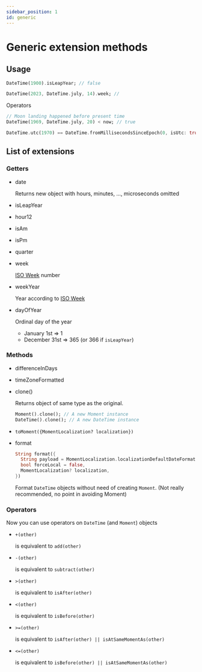 ```yaml
---
sidebar_position: 1
id: generic
---
```


# Generic extension methods

## Usage

```dart
DateTime(1900).isLeapYear; // false

DateTime(2023, DateTime.july, 14).week; // 
```

Operators

```dart
// Moon landing happened before present time
DateTime(1969, DateTime.july, 20) < now; // true

DateTime.utc(1970) == DateTime.fromMillisecondsSinceEpoch(0, isUtc: true); // true
```

## List of extensions

### Getters

* date

  Returns new object with hours, minutes, ..., microseconds omitted
* isLeapYear
* hour12
* isAm
* isPm
* quarter
* week

  [ISO Week](https://en.wikipedia.org/wiki/ISO_week_date) number
* weekYear

  Year according to [ISO Week](https://en.wikipedia.org/wiki/ISO_week_date)
* dayOfYear

    Ordinal day of the year

  * January 1st => 1
  * December 31st => 365 (or 366 if `isLeapYear`)

### Methods

* differenceInDays
* timeZoneFormatted
* clone()

  Returns object of same type as the original.

  ```dart
  Moment().clone(); // A new Moment instance
  DateTime().clone(); // A new DateTime instance
  ```

* `toMoment({MomentLocalization? localization})`
* format

  ```dart
  String format({
    String payload = MomentLocalization.localizationDefaultDateFormat,
    bool forceLocal = false,
    MomentLocalization? localization,
  })
  ```

  Format `DateTime` objects without need of creating `Moment`. (Not really
  recommended, no point in avoiding Moment)

### Operators

Now you can use operators on `DateTime` (and `Moment`) objects

* `+(other)`
  
  is equivalent to `add(other)`
* `-(other)`
  
  is equivalent to `subtract(other)`
* `>(other)`
  
  is equivalent to `isAfter(other)`
* `<(other)`
  
  is equivalent to `isBefore(other)`
* `>=(other)`
  
  is equivalent to `isAfter(other) || isAtSameMomentAs(other)`
* `<=(other)`
  
  is equivalent to `isBefore(other) || isAtSameMomentAs(other)`

